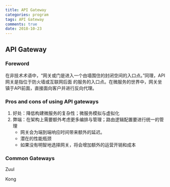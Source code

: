 ```yaml
---
title: API Gateway
categories: program
tags: API Gateway
comments: true
date: 2018-10-23
---
```



## API Gateway

### Foreword

在非技术术语中，“网关或门是进入一个由墙围住的封闭空间的入口点。”同理，API网关是指位于防火墙或互联网后面
的服务的入口点。在微服务的世界中，网关坐镇于API前面，直接面向客户并进行反向代理。

### Pros and cons of using API gateways

1. 好处：降低构建微服务的复杂性；微服务模拟与虚拟化
2. 弊端：在架构上需要额外考虑更多编排与管理；路由逻辑配置要进行统一的管理
   - 网关会为端到端响应时间带来额外的延迟。
   - 潜在的性能瓶颈
   - 如果没有明智地选择网关，将会增加额外的运营开销和成本




### Common Gateways

Zuul

Kong